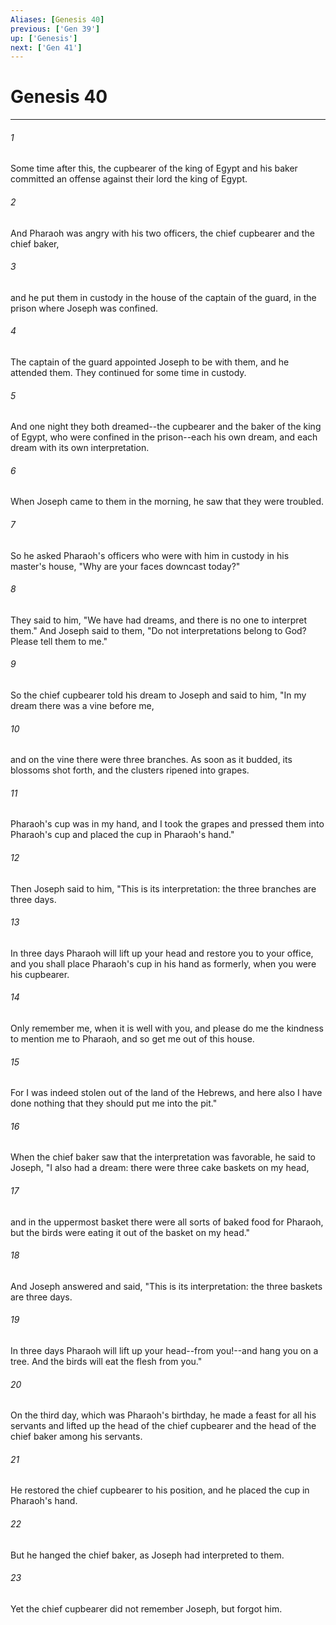 ```yaml
---
Aliases: [Genesis 40]
previous: ['Gen 39']
up: ['Genesis']
next: ['Gen 41']
---
```

# Genesis 40

***

 

###### 1 
Some time after this, the cupbearer of the king of Egypt and his baker committed an offense against their lord the king of Egypt. 
 

###### 2 
And Pharaoh was angry with his two officers, the chief cupbearer and the chief baker, 
 

###### 3 
and he put them in custody in the house of the captain of the guard, in the prison where Joseph was confined. 
 

###### 4 
The captain of the guard appointed Joseph to be with them, and he attended them. They continued for some time in custody.
 
 

###### 5 
And one night they both dreamed--the cupbearer and the baker of the king of Egypt, who were confined in the prison--each his own dream, and each dream with its own interpretation. 
 

###### 6 
When Joseph came to them in the morning, he saw that they were troubled. 
 

###### 7 
So he asked Pharaoh's officers who were with him in custody in his master's house, "Why are your faces downcast today?" 
 

###### 8 
They said to him, "We have had dreams, and there is no one to interpret them." And Joseph said to them, "Do not interpretations belong to God? Please tell them to me."
 
 

###### 9 
So the chief cupbearer told his dream to Joseph and said to him, "In my dream there was a vine before me, 
 

###### 10 
and on the vine there were three branches. As soon as it budded, its blossoms shot forth, and the clusters ripened into grapes. 
 

###### 11 
Pharaoh's cup was in my hand, and I took the grapes and pressed them into Pharaoh's cup and placed the cup in Pharaoh's hand." 
 

###### 12 
Then Joseph said to him, "This is its interpretation: the three branches are three days. 
 

###### 13 
In three days Pharaoh will lift up your head and restore you to your office, and you shall place Pharaoh's cup in his hand as formerly, when you were his cupbearer. 
 

###### 14 
Only remember me, when it is well with you, and please do me the kindness to mention me to Pharaoh, and so get me out of this house. 
 

###### 15 
For I was indeed stolen out of the land of the Hebrews, and here also I have done nothing that they should put me into the pit."
 
 

###### 16 
When the chief baker saw that the interpretation was favorable, he said to Joseph, "I also had a dream: there were three cake baskets on my head, 
 

###### 17 
and in the uppermost basket there were all sorts of baked food for Pharaoh, but the birds were eating it out of the basket on my head." 
 

###### 18 
And Joseph answered and said, "This is its interpretation: the three baskets are three days. 
 

###### 19 
In three days Pharaoh will lift up your head--from you!--and hang you on a tree. And the birds will eat the flesh from you."
 
 

###### 20 
On the third day, which was Pharaoh's birthday, he made a feast for all his servants and lifted up the head of the chief cupbearer and the head of the chief baker among his servants. 
 

###### 21 
He restored the chief cupbearer to his position, and he placed the cup in Pharaoh's hand. 
 

###### 22 
But he hanged the chief baker, as Joseph had interpreted to them. 
 

###### 23 
Yet the chief cupbearer did not remember Joseph, but forgot him.
 
